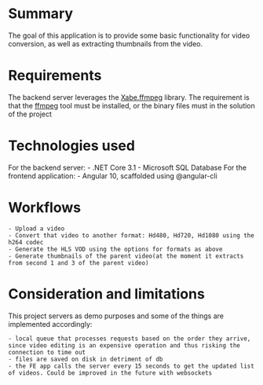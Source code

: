 # Summary

The goal of this application is to provide some basic functionality for video conversion, as well as extracting thumbnails from the video.

# Requirements

The backend server leverages the [Xabe.ffmpeg](https://ffmpeg.xabe.net/) library.
The requirement is that the [ffmpeg](https://ffmpeg.org/download.html) tool must be installed, or the binary files must in the solution of the project

# Technologies used

For the backend server: - .NET Core 3.1 - Microsoft SQL Database
For the frontend application: - Angular 10, scaffolded using @angular-cli

# Workflows

    - Upload a video
    - Convert that video to another format: Hd480, Hd720, Hd1080 using the h264 codec
    - Generate the HLS VOD using the options for formats as above
    - Generate thumbnails of the parent video(at the moment it extracts from second 1 and 3 of the parent video)

# Consideration and limitations

This project servers as demo purposes and some of the things are implemented accordingly:

    - local queue that processes requests based on the order they arrive, since video editing is an expensive operation and thus risking the connection to time out
    - files are saved on disk in detriment of db
    - the FE app calls the server every 15 seconds to get the updated list of videos. Could be improved in the future with websockets
